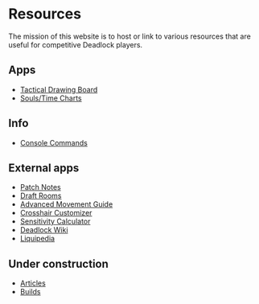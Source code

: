 # Resources

The mission of this website is to host or link to various resources that are useful for competitive Deadlock players.

## Apps
- [Tactical Drawing Board](/map)
- [Souls/Time Charts](/farm)

## Info
- [Console Commands](/commands)

## External apps
- <a href="https://forums.playdeadlock.com/forums/changelog.10/" target="_blank">Patch Notes</a>
- <a href="https://deadlock.guide/" target="_blank">Draft Rooms</a>
- <a href="https://docs.google.com/document/d/1yfPHJsMrKcg_8wqa95qu0sOFxRdzKLF_eUWOZX7RLHc/edit?tab=t.0#heading=h.aljsuq1syn2s" target="_blank">Advanced Movement Guide</a>
- <a href="https://mcipenuks.github.io/deadlock-crosshair/" target="_blank">Crosshair Customizer</a>
- <a href="https://aiming.pro/mouse-sensitivity-calculator/deadlock" target="_blank">Sensitivity Calculator</a>
- <a href="https://deadlocked.wiki/" target="_blank">Deadlock Wiki</a>
- <a href="https://liquipedia.net/deadlock/Main_Page" target="_blank">Liquipedia</a>

## Under construction
- [Articles](/articles)
- [Builds](/builds)

<!--
### How to contribute
We have a [public repo](https://github.com/afnleaf/weblock) where you can submit markdown files and they will automatically render within the articles section. Others ways of contributing that are use friendly and not github pull requests: not sure yet. If you wish to contact the maintainer of this website please reach out to afnleaf on [twitter](https://x.com/afnckingleaf), [email](mailto:afnleafow@gmail.com), or discord @afnckingleaf.
-->
